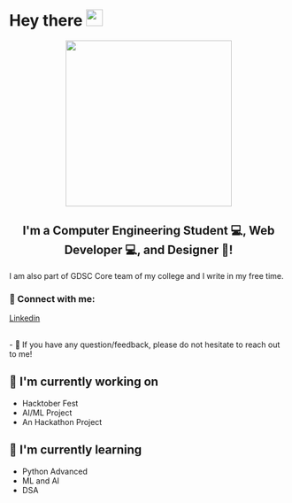 <h1>
  Hey there
  <img src="https://media.giphy.com/media/hvRJCLFzcasrR4ia7z/giphy.gif" width="30px"/>
</h1>
<div id="header" align="center">
  <img src="https://media.giphy.com/media/paTz7UZbPfTZFRYnnB/giphy.gif" width="300"/>
</div>

<h2 align="center">
I'm a Computer Engineering Student 💻, Web Developer 💻, and Designer 🎨!
</h2> 

I am also part of GDSC Core team of my college and I write in my free time.
### 🤝 Connect with me:
 <a href="https://www.linkedin.com/in/ira-mane/">Linkedin</a>

</br>
- 💬 If you have any question/feedback, please do not hesitate to reach out to me!

## 🔭 I'm currently working on

- Hacktober Fest
- AI/ML Project
- An Hackathon Project

## 🌱 I'm currently learning

- Python Advanced
- ML and AI
- DSA



